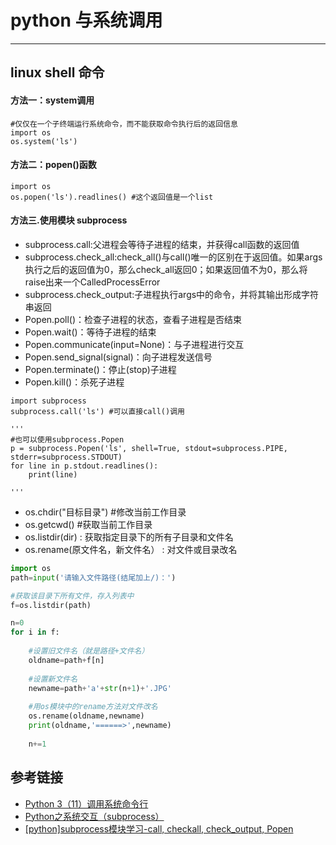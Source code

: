 # python 与系统调用
***
## linux shell 命令
#### 方法一：system调用
```
#仅仅在一个子终端运行系统命令，而不能获取命令执行后的返回信息
import os
os.system('ls')
```

#### 方法二：popen()函数
```
import os
os.popen('ls').readlines() #这个返回值是一个list
```

#### 方法三.使用模块 subprocess
- subprocess.call:父进程会等待子进程的结束，并获得call函数的返回值
- subprocess.check_all:check_all()与call()唯一的区别在于返回值。如果args执行之后的返回值为0，那么check_all返回0；如果返回值不为0，那么将raise出来一个CalledProcessError
- subprocess.check_output:子进程执行args中的命令，并将其输出形成字符串返回
- Popen.poll()：检查子进程的状态，查看子进程是否结束
- Popen.wait()：等待子进程的结束
- Popen.communicate(input=None)：与子进程进行交互
- Popen.send_signal(signal)：向子进程发送信号
- Popen.terminate()：停止(stop)子进程
- Popen.kill()：杀死子进程

```
import subprocess
subprocess.call('ls') #可以直接call()调用

'''
#也可以使用subprocess.Popen
p = subprocess.Popen('ls', shell=True, stdout=subprocess.PIPE, stderr=subprocess.STDOUT)
for line in p.stdout.readlines():
    print(line)

'''
```

- os.chdir("目标目录")   #修改当前工作目录
- os.getcwd()    #获取当前工作目录
- os.listdir(dir) : 获取指定目录下的所有子目录和文件名
- os.rename(原文件名，新文件名） : 对文件或目录改名

```python
import os
path=input('请输入文件路径(结尾加上/)：')       

#获取该目录下所有文件，存入列表中
f=os.listdir(path)

n=0
for i in f:
    
    #设置旧文件名（就是路径+文件名）
    oldname=path+f[n]
    
    #设置新文件名
    newname=path+'a'+str(n+1)+'.JPG'
    
    #用os模块中的rename方法对文件改名
    os.rename(oldname,newname)
    print(oldname,'======>',newname)
    
    n+=1
```

## 参考链接
- [Python 3（11）调用系统命令行](https://blog.csdn.net/Al_assad/article/details/79157259)
- [Python之系统交互（subprocess）](https://www.cnblogs.com/yyds/p/7288916.html)
- [[python]subprocess模块学习-call, checkall, check_output, Popen](https://blog.csdn.net/yuchen1986/article/details/22059873)
